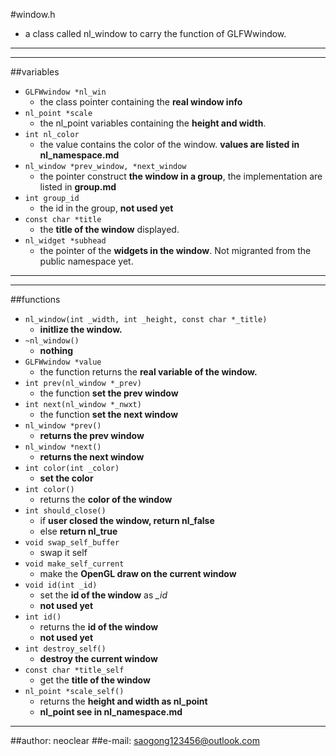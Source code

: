 #window.h
- a class called nl_window to carry the function of GLFWwindow.

---
---
##variables
- `GLFWwindow *nl_win`
    - the class pointer containing the **real window info**
- `nl_point *scale`
    - the nl_point variables containing the **height and width**.
- `int nl_color`
    - the value contains the color of the window. **values are listed in nl_namespace.md**
- `nl_window *prev_window, *next_window`
    - the pointer construct **the window in a group**, the implementation are listed in **group.md**
- `int group_id`
    - the id in the group, **not used yet**
- `const char *title`
    - the **title of the window** displayed.
- `nl_widget *subhead`
    - the pointer of the **widgets in the window**. Not migranted from the public namespace yet.

---
---
##functions
- `nl_window(int _width, int _height, const char *_title)`
    - **initlize the window.**
- `~nl_window()`
    - **nothing**
- `GLFWwindow *value`
    - the function returns the **real variable of the window.**
- `int prev(nl_window *_prev)`
    - the function **set the prev window**
- `int next(nl_window *_nwxt)`
    - the function **set the next window**
- `nl_window *prev()`
    - **returns the prev window**
- `nl_window *next()`
    - **returns the next window**
- `int color(int _color)`
    - **set the color**
- `int color()`
    - returns the **color of the window**
- `int should_close()`
    - if **user closed the window, return nl_false**
    - else **return nl_true**
- `void swap_self_buffer`
    - swap it self
- `void make_self_current`
    - make the **OpenGL draw on the current window**
- `void id(int _id)`
    - set the **id of the window** as *_id*
    - **not used yet**
- `int id()`
    - returns the **id of the window**
    - **not used yet**
- `int destroy_self()`
    - **destroy the current window**
- `const char *title_self`
    - get the **title of the window**
- `nl_point *scale_self()`
    - returns the **height and width as nl_point**
    - **nl_point see in nl_namespace.md**

---
##author: neoclear
##e-mail: saogong123456@outlook.com
